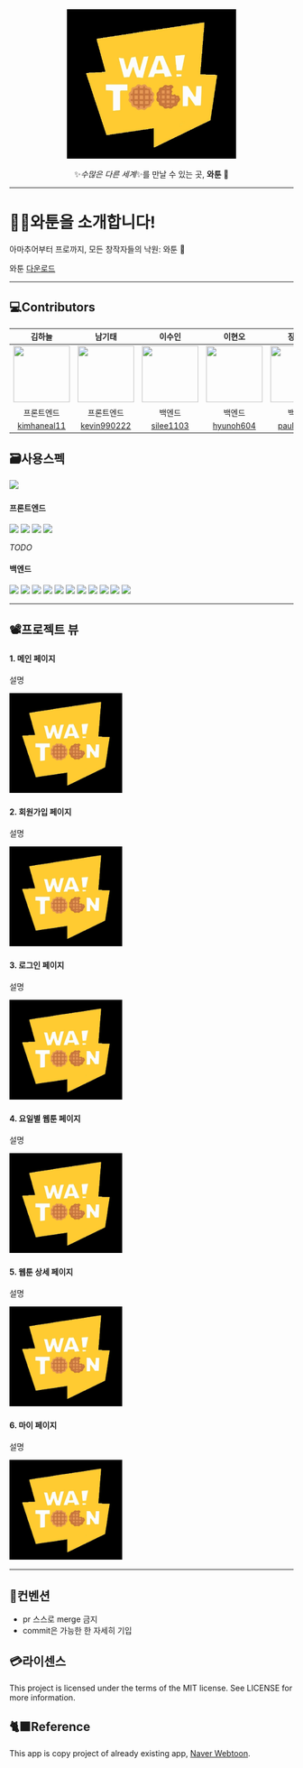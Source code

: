 <div align="center">
  <img src="./blacklogo.jpg" width=300px>

  ✨*수많은 다른 세계*✨를 만날 수 있는 곳, **와툰** :stars:

</div>

* * *

# 🧚‍♀️와툰을 소개합니다!
아마추어부터 프로까지, 모든 창작자들의 낙원: 와툰 👼

와툰 [다운로드]

* * *

## 💻Contributors

|김하늘|남기태|이수인|이현오|장하경|정시훈|최유찬|
|:----:|:----:|:----:|:----:|:----:|:----:|:----:|
|<img src="https://avatars.githubusercontent.com/u/84558752?v=4" width="100" height="100"/>|<img src="https://avatars.githubusercontent.com/u/113081855?v=4" width="100" height="100"/>|<img src="https://avatars.githubusercontent.com/u/102849003?v=4" width="100" height="100"/>|<img src="https://avatars.githubusercontent.com/u/80934056?v=4" width="100" height="100"/>|<img src="https://avatars.githubusercontent.com/u/107039705?v=4" width="100" height="100"/>|<img src="https://avatars.githubusercontent.com/u/66393246?v=4" width="100" height="100"/>|<img src="https://avatars.githubusercontent.com/u/107039705?v=4" width="100" height="100"/>|
|프론트엔드|프론트엔드|백엔드|백엔드|백엔드|백엔드|백엔드|
|[kimhaneal11](https://github.com/kimhaneal11)|[kevin990222](https://github.com/kevin990222)|[silee1103](https://github.com/silee1103)|[hyunoh604](https://github.com/hyunoh604)|[paul-4722](https://github.com/paul-4722)|[20222-sh](https://github.com/20222-sh)|[gs20118](https://github.com/gs20118)|

## 🗃️사용스펙
<img src="https://img.shields.io/badge/github-181717?style=for-the-badge&logo=github&logoColor=white">

#### 프론트엔드
<img src="https://img.shields.io/badge/Kotlin-7F52FF?style=for-the-badge&logo=kotlin&logoColor=white"> <img src="https://img.shields.io/badge/Android Studio-3DDC84?style=for-the-badge&logo=android studio&logoColor=white"> <img src="https://img.shields.io/badge/Android-34A853?style=for-the-badge&logo=android&logoColor=white"> <img src="https://img.shields.io/badge/Jetpack Compose-4285F4?style=for-the-badge&logo=jetpack compose&logoColor=white"> 

*TODO*

#### 백엔드
<img src="https://img.shields.io/badge/Django-092E20?style=for-the-badge&logo=Django&logoColor=white"> <img src="https://img.shields.io/badge/python-3776AB?style=for-the-badge&logo=python&logoColor=white"> <img src="https://img.shields.io/badge/MySQL-4479A1?style=for-the-badge&logo=mysql&logoColor=white"> <img src="https://img.shields.io/badge/Github Actions-2088FF?style=for-the-badge&logo=github actions&logoColor=white"> <img src="https://img.shields.io/badge/Swagger-85EA2D?style=for-the-badge&logo=swagger&logoColor=white"> <img src="https://img.shields.io/badge/Json Web Tokens-000000?style=for-the-badge&logo=json web tokens&logoColor=white">
<img src="https://img.shields.io/badge/Amazon AWS-232F3E?style=for-the-badge&logo=amazon aws&logoColor=white"> <img src="https://img.shields.io/badge/Amazon EC2-FF9900?style=for-the-badge&logo=amazon ec2&logoColor=white"> <img src="https://img.shields.io/badge/Amazon RDS-527FFF?style=for-the-badge&logo=amazon rds&logoColor=white"> <img src="https://img.shields.io/badge/Amazon S3-569A31?style=for-the-badge&logo=amazon s3&logoColor=white"> <img src="https://img.shields.io/badge/Amazon Route 53-FF9900?style=for-the-badge&logo=amazon route 53&logoColor=white">

* * *

## 📽️프로젝트 뷰
#### 1. 메인 페이지
설명

<img src="./blacklogo.jpg" width=200px>

#### 2. 회원가입 페이지
설명

<img src="./blacklogo.jpg" width=200px>

#### 3. 로그인 페이지
설명

<img src="./blacklogo.jpg" width=200px>

#### 4. 요일별 웹툰 페이지
설명

<img src="./blacklogo.jpg" width=200px>

#### 5. 웹툰 상세 페이지
설명

<img src="./blacklogo.jpg" width=200px>

#### 6. 마이 페이지
설명

<img src="./blacklogo.jpg" width=200px>

* * *

## 👷컨벤션
- pr 스스로 merge 금지
- commit은 가능한 한 자세히 기입


## 💳라이센스
This project is licensed under the terms of the MIT license. See LICENSE for more information.

## 🐈‍⬛Reference
This app is copy project of already existing app, [Naver Webtoon].

[Naver Webtoon]: https://play.google.com/store/apps/details?id=com.nhn.android.webtoon&pcampaignid=web_share
[다운로드]: #TODO
